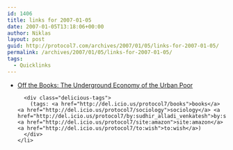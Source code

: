 ```yaml
---
id: 1406
title: links for 2007-01-05
date: 2007-01-05T13:18:06+00:00
author: Niklas
layout: post
guid: http://protocol7.com/archives/2007/01/05/links-for-2007-01-05/
permalink: /archives/2007/01/05/links-for-2007-01-05/
tags:
  - Quicklinks
---
```

<div class='microid-66986e96a03e17644b819f3b53a451ded1b69650'>
  <ul class="delicious">
    <li>
      <div class="delicious-link">
        <a href="http://www.amazon.com/exec/obidos/ASIN/0674023552/downandoutint-20">Off the Books: The Underground Economy of the Urban Poor</a>
      </div>
      
      <div class="delicious-tags">
        (tags: <a href="http://del.icio.us/protocol7/books">books</a> <a href="http://del.icio.us/protocol7/sociology">sociology</a> <a href="http://del.icio.us/protocol7/by:sudhir_alladi_venkatesh">by:sudhir_alladi_venkatesh</a> <a href="http://del.icio.us/protocol7/site:amazon">site:amazon</a> <a href="http://del.icio.us/protocol7/to:wish">to:wish</a>)
      </div>
    </li>
  </ul>
</div>